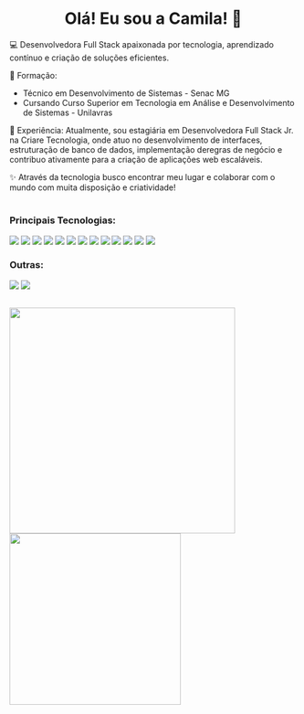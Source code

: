 <!-- <img height="280px" align="right"  src="https://media.giphy.com/media/v1.Y2lkPTc5MGI3NjExOGM5eTZoNGg5cnJuOHBycXQyenM4dWtldnN3ODRicjU4bGdibjk5byZlcD12MV9pbnRlcm5hbF9naWZfYnlfaWQmY3Q9cw/paTz7UZbPfTZFRYnnB/giphy.gif" /> -->

<div align="center">
  
  # Olá! Eu sou a Camila! 👋
  
</div>

  💻 Desenvolvedora Full Stack apaixonada por tecnologia, aprendizado contínuo e criação de soluções eficientes.

  📖 Formação:
  
  * Técnico em Desenvolvimento de Sistemas - Senac MG
  * Cursando Curso Superior em Tecnologia em Análise e Desenvolvimento de Sistemas - Unilavras
  
  🚀 Experiência:
  Atualmente, sou estagiária em Desenvolvedora Full Stack Jr. na Criare Tecnologia, onde atuo no desenvolvimento de interfaces,  estruturação de banco de dados, implementação deregras de negócio e contribuo ativamente para a criação de aplicações web escaláveis.
  
  ✨ Através da tecnologia busco encontrar meu lugar e colaborar com o mundo com muita disposição e criatividade! 


#
  
### Principais Tecnologias:
  
  <div>
    <img src="https://img.shields.io/badge/html5-%23E34F26.svg?style=for-the-badge&logo=html5&logoColor=white" />
    <img src="https://img.shields.io/badge/css3-%231572B6.svg?style=for-the-badge&logo=css3&logoColor=white" />
    <img src="https://img.shields.io/badge/SASS-hotpink.svg?style=for-the-badge&logo=SASS&logoColor=white" />
    <img src="https://img.shields.io/badge/tailwindcss-%2338B2AC.svg?style=for-the-badge&logo=tailwind-css&logoColor=white" />
    <img src="https://img.shields.io/badge/javascript-%23323330.svg?style=for-the-badge&logo=javascript&logoColor=%23F7DF1E" />
    <img src="https://img.shields.io/badge/typescript-%23007ACC.svg?style=for-the-badge&logo=typescript&logoColor=white" />
    <img src="https://img.shields.io/badge/react-%2320232a.svg?style=for-the-badge&logo=react&logoColor=%2361DAFB" />
    <img src="https://img.shields.io/badge/Next-black?style=for-the-badge&logo=next.js&logoColor=white" />
    <img src="https://img.shields.io/badge/node.js-6DA55F?style=for-the-badge&logo=node.js&logoColor=white"/>
    <img src="https://img.shields.io/badge/express.js-%23404d59.svg?style=for-the-badge&logo=express&logoColor=%2361DAFB" />
    <img src="https://img.shields.io/badge/mysql-%2300f.svg?style=for-the-badge&logo=mysql&logoColor=white" />
    <img src="https://img.shields.io/badge/sqlite-%2307405e.svg?style=for-the-badge&logo=sqlite&logoColor=white" />
    <img src="https://img.shields.io/badge/postgres-%23316192.svg?style=for-the-badge&logo=postgresql&logoColor=white" />
    
  </div>


### Outras: 

<div >
  <img src="https://img.shields.io/badge/c%23-%23239120.svg?style=for-the-badge&logo=csharp&logoColor=white"/>  
  <img src="https://img.shields.io/badge/php-%23777BB4.svg?style=for-the-badge&logo=php&logoColor=white" />
</div>



 
 ##
 
 <div>
   <img  width="395rem" src="https://github-readme-stats.vercel.app/api?username=camilafbc&show_icons=true&theme=dracula"/>
   
  <img width="300rem" src="https://github-readme-stats.vercel.app/api/top-langs/?username=camilafbc&layout=compact&langs_count=6&theme=dracula"/>
</div>

